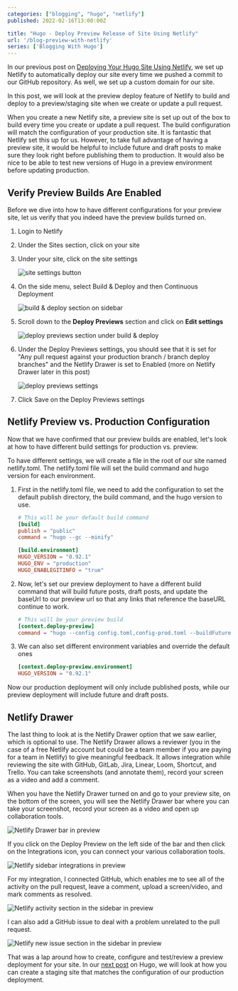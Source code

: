 ```yaml
---
categories: ["blogging", "hugo", "netlify"]
published: 2022-02-16T13:00:00Z

title: "Hugo - Deploy Preview Release of Site Using Netlify"
url: '/blog-preview-with-netlify'
series: ['Blogging With Hugo']
---
```

In our previous post on [Deploying Your Hugo Site Using Netlify](/deploy-hugo-netlify), we set up Netlify to automatically deploy our site every time we pushed a commit to our GitHub repository. As well, we set up a custom domain for our site.

In this post, we will look at the preview deploy feature of Netlify to build and deploy to a preview/staging site when we create or update a pull request.

When you create a new Netlify site, a preview site is set up out of the box to build every time you create or update a pull request. The build configuration will match the configuration of your production site. It is fantastic that Netlify set this up for us. However, to take full advantage of having a preview site, it would be helpful to include future and draft posts to make sure they look right before publishing them to production. It would also be nice to be able to test new versions of Hugo in a preview environment before updating production.

<!--more-->

## Verify Preview Builds Are Enabled

Before we dive into how to have different configurations for your preview site, let us verify that you indeed have the preview builds turned on.

1. Login to Netlify
1. Under the Sites section, click on your site
1. Under your site, click on the site settings

    ![site settings button](/images/hugo/deploy-netlify-preview/netlify-preview-step-1.png)

1. On the side menu, select Build & Deploy and then Continuous Deployment

    ![build & deploy section on sidebar](/images/hugo/deploy-netlify-preview/netlify-preview-step-2.png)

1. Scroll down to the **Deploy Previews** section and click on **Edit settings**

    ![deploy previews section under build & deploy](/images/hugo/deploy-netlify-preview/netlify-preview-step-3.png)

1. Under the Deploy Previews settings, you should see that it is set for "Any pull request against your production branch / branch deploy branches" and the Netlify Drawer is set to Enabled (more on Netlify Drawer later in this post)

    ![deploy previews settings](/images/hugo/deploy-netlify-preview/netlify-preview-step-4.png)

1. Click Save on the Deploy Previews settings

## Netlify Preview vs. Production Configuration

Now that we have confirmed that our preview builds are enabled, let's look at how to have different build settings for production vs. preview.

To have different settings, we will create a file in the root of our site named netlify.toml. The netlify.toml file will set the build command and hugo version for each environment.

1. First in the netlify.toml file, we need to add the configuration to set the default publish directory, the build command, and the hugo version to use.

    ```toml
    # This will be your default build command
    [build]
    publish = "public"
    command = "hugo --gc --minify"

    [build.environment]
    HUGO_VERSION = "0.92.1"
    HUGO_ENV = "production"
    HUGO_ENABLEGITINFO = "true"
    ```

1. Now, let's set our preview deployment to have a different build command that will build future posts, draft posts, and update the baseUrl to our preview url so that any links that reference the baseURL continue to work.

    ```toml
    # This will be your preview build
    [context.deploy-preview]
    command = "hugo --config config.toml,config-prod.toml --buildFuture --buildDrafts --gc --minify -b $DEPLOY_PRIME_URL"
    ```

1. We can also set different environment variables and override the default ones

    ```toml
    [context.deploy-preview.environment]
    HUGO_VERSION = "0.92.1"
   ```

Now our production deployment will only include published posts, while our preview deployment will include future and draft posts.

## Netlify Drawer

The last thing to look at is the Netlify Drawer option that we saw earlier, which is optional to use. The Netlify Drawer allows a reviewer (you in the case of a free Netlify account but could be a team member if you are paying for a team in Netlify) to give meaningful feedback. It allows integration while reviewing the site with GitHub, GitLab, Jira, Linear, Loom, Shortcut, and Trello. You can take screenshots (and annotate them), record your screen as a video and add a comment.

When you have the Netlify Drawer turned on and go to your preview site, on the bottom of the screen, you will see the Netlify Drawer bar where you can take your screenshot, record your screen as a video and open up collaboration tools.

![Netlify Drawer bar in preview](/images/hugo/deploy-netlify-preview/netlify-preview-netlify-bar.png)

If you click on the Deploy Preview on the left side of the bar and then click on the Integrations icon, you can connect your various collaboration tools.

![Netlify sidebar integrations in preview](/images/hugo/deploy-netlify-preview/netlify-preview-integrations.png)

For my integration, I connected GitHub, which enables me to see all of the activity on the pull request, leave a comment, upload a screen/video, and mark comments as resolved.

![Netlify activity section in the sidebar in preview](/images/hugo/deploy-netlify-preview/netlify-preview-activity.png)

I can also add a GitHub issue to deal with a problem unrelated to the pull request.

![Netlify new issue section in the sidebar in preview](/images/hugo/deploy-netlify-preview/netlify-preview-new-issue.png)

That was a lap around how to create, configure and test/review a preview deployment for your site. In our [next post](/blog-staging-with-netlify) on Hugo, we will look at how you can create a staging site that matches the configuration of our production deployment.
